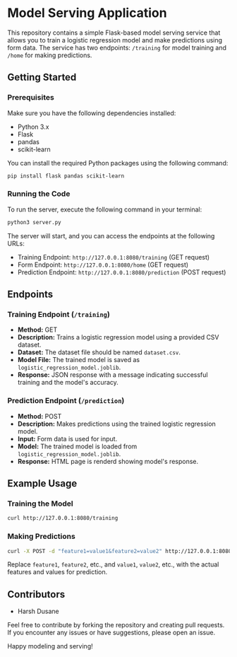 # Model Serving Application

This repository contains a simple Flask-based model serving service that allows you to train a logistic regression model and make predictions using form data. The service has two endpoints: `/training` for model training and `/home` for making predictions.

## Getting Started

### Prerequisites

Make sure you have the following dependencies installed:

- Python 3.x
- Flask
- pandas
- scikit-learn

You can install the required Python packages using the following command:

```bash
pip install flask pandas scikit-learn
```

### Running the Code

To run the server, execute the following command in your terminal:

```bash
python3 server.py
```

The server will start, and you can access the endpoints at the following URLs:

- Training Endpoint: `http://127.0.0.1:8080/training` (GET request)
- Form Endpoint: `http://127.0.0.1:8080/home` (GET request)
- Prediction Endpoint: `http://127.0.0.1:8080/prediction` (POST request)

## Endpoints

### Training Endpoint (`/training`)

- **Method:** GET
- **Description:** Trains a logistic regression model using a provided CSV dataset.
- **Dataset:** The dataset file should be named `dataset.csv`.
- **Model File:** The trained model is saved as `logistic_regression_model.joblib`.
- **Response:** JSON response with a message indicating successful training and the model's accuracy.

### Prediction Endpoint (`/prediction`)

- **Method:** POST
- **Description:** Makes predictions using the trained logistic regression model.
- **Input:** Form data is used for input.
- **Model:** The trained model is loaded from `logistic_regression_model.joblib`.
- **Response:** HTML page is renderd showing model's response.

## Example Usage

### Training the Model

```bash
curl http://127.0.0.1:8080/training
```

### Making Predictions

```bash
curl -X POST -d "feature1=value1&feature2=value2" http://127.0.0.1:8080/prediction
```

Replace `feature1`, `feature2`, etc., and `value1`, `value2`, etc., with the actual features and values for prediction.

## Contributors

- Harsh Dusane

Feel free to contribute by forking the repository and creating pull requests. If you encounter any issues or have suggestions, please open an issue.

Happy modeling and serving!
